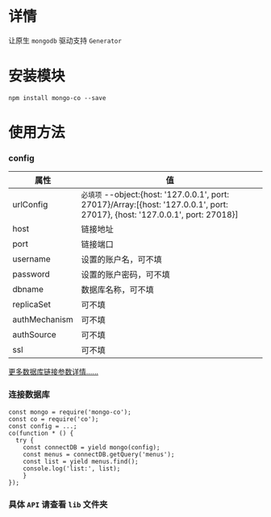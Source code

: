 # 详情

让原生 `mongodb` 驱动支持 `Generator`

# 安装模块

```
npm install mongo-co --save
```

# 使用方法
### config
| 属性          | 值                                          |
|---------------|------------------------------------------------|
| urlConfig | `必填项` --object:{host: '127.0.0.1', port: 27017}/Array:[{host: '127.0.0.1', port: 27017}, {host: '127.0.0.1', port: 27018}]   |
| host | 链接地址 |
| port | 链接端口 |
| username        | 设置的账户名，可不填  |
| password | 设置的账户密码，可不填 |
| dbname        | 数据库名称，可不填 |
| replicaSet       | 可不填 |
| authMechanism | 可不填 |
| authSource | 可不填 |
| ssl | 可不填 |
[更多数据库链接参数详情......](http://mongodb.github.io/node-mongodb-native/2.2/tutorials/connect/)

### 连接数据库
```
const mongo = require('mongo-co');
const co = require('co');
const config = ...;
co(function * () {
  try {
    const connectDB = yield mongo(config);
    const menus = connectDB.getQuery('menus');
    const list = yield menus.find();
    console.log('list:', list);
    }
});
```

###  具体 `API` 请查看 `lib` 文件夹